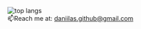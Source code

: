 <img src="https://github-readme-stats-three-rho-55.vercel.app/api/top-langs/?username=uvvumi&theme=github_dark_dimmed&hide=css,blade,html&count_private=true" alt="top langs"><br>
<span style="text-align:center">📫Reach me at: <a href="mailto:daniilas.github@gmail.com">daniilas.github@gmail.com</a></span>
